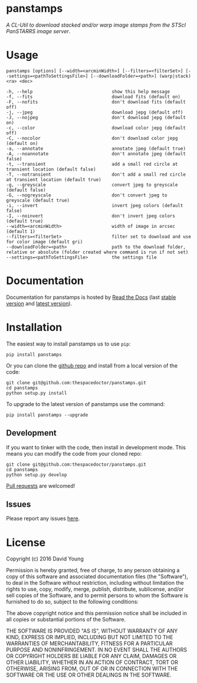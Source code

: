 panstamps
=========

*A CL-Util to download stacked and/or warp image stamps from the STScI
PanSTARRS image server*.

Usage
=====

    panstamps [options] [--width=<arcminWidth>] [--filters=<filterSet>] [--settings=<pathToSettingsFile>] [--downloadFolder=<path>] (warp|stack) <ra> <dec>

    -h, --help                              show this help message
    -f, --fits                              download fits (default on)
    -F, --nofits                            don't download fits (default off)
    -j, --jpeg                              download jepg (default off)
    -J, --nojpeg                            don't download jepg (default on)
    -c, --color                             download color jepg (default off)
    -C, --nocolor                           don't download color jepg (default on)
    -a, --annotate                          annotate jpeg (default true)
    -A, --noannotate                        don't annotate jpeg (default false)
    -t, --transient                         add a small red circle at transient location (default false)
    -T, --notransient                       don't add a small red circle at transient location (default true)
    -g, --greyscale                         convert jpeg to greyscale (default false)
    -G, --nogreyscale                       don't convert jpeg to greyscale (default true)
    -i, --invert                            invert jpeg colors (default false)
    -I, --noinvert                          don't invert jpeg colors (default true)
    --width=<arcminWidth>                   width of image in arcsec (default 1)
    --filters=<filterSet>                   filter set to download and use for color image (default gri)
    --downloadFolder=<path>                 path to the download folder, relative or absolute (folder created where command is run if not set)
    --settings=<pathToSettingsFile>         the settings file

Documentation
=============

Documentation for panstamps is hosted by [Read the
Docs](http://panstamps.readthedocs.org/en/stable/) (last [stable
version](http://panstamps.readthedocs.org/en/stable/) and [latest
version](http://panstamps.readthedocs.org/en/latest/)).

Installation
============

The easiest way to install panstamps us to use `pip`:

    pip install panstamps

Or you can clone the [github
repo](https://github.com/thespacedoctor/panstamps) and install from a
local version of the code:

    git clone git@github.com:thespacedoctor/panstamps.git
    cd panstamps
    python setup.py install

To upgrade to the latest version of panstamps use the command:

    pip install panstamps --upgrade

Development
-----------

If you want to tinker with the code, then install in development mode.
This means you can modify the code from your cloned repo:

    git clone git@github.com:thespacedoctor/panstamps.git
    cd panstamps
    python setup.py develop

[Pull requests](https://github.com/thespacedoctor/panstamps/pulls) are
welcomed!

Issues
------

Please report any issues
[here](https://github.com/thespacedoctor/panstamps/issues).

License
=======

Copyright (c) 2016 David Young

Permission is hereby granted, free of charge, to any person obtaining a
copy of this software and associated documentation files (the
"Software"), to deal in the Software without restriction, including
without limitation the rights to use, copy, modify, merge, publish,
distribute, sublicense, and/or sell copies of the Software, and to
permit persons to whom the Software is furnished to do so, subject to
the following conditions:

The above copyright notice and this permission notice shall be included
in all copies or substantial portions of the Software.

THE SOFTWARE IS PROVIDED "AS IS", WITHOUT WARRANTY OF ANY KIND, EXPRESS
OR IMPLIED, INCLUDING BUT NOT LIMITED TO THE WARRANTIES OF
MERCHANTABILITY, FITNESS FOR A PARTICULAR PURPOSE AND NONINFRINGEMENT.
IN NO EVENT SHALL THE AUTHORS OR COPYRIGHT HOLDERS BE LIABLE FOR ANY
CLAIM, DAMAGES OR OTHER LIABILITY, WHETHER IN AN ACTION OF CONTRACT,
TORT OR OTHERWISE, ARISING FROM, OUT OF OR IN CONNECTION WITH THE
SOFTWARE OR THE USE OR OTHER DEALINGS IN THE SOFTWARE.
